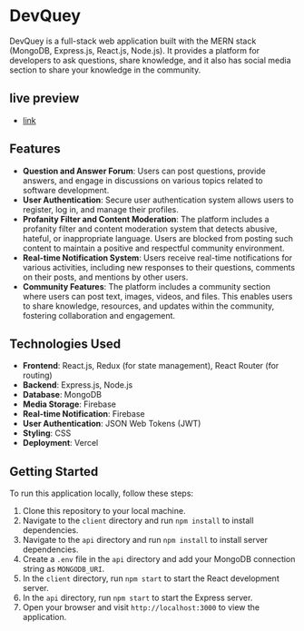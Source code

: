 # DevQuey

DevQuey is a full-stack web application built with the MERN stack (MongoDB, Express.js, React.js, Node.js). It provides a platform for developers to ask questions, share knowledge, and it also has social media section to share your knowledge in the community.

## live preview

- [link](https://numan-devquery-api.vercel.app/)

## Features

- **Question and Answer Forum**: Users can post questions, provide answers, and engage in discussions on various topics related to software development.
- **User Authentication**: Secure user authentication system allows users to register, log in, and manage their profiles.
- **Profanity Filter and Content Moderation**: The platform includes a profanity filter and content moderation system that detects abusive, hateful, or inappropriate language. Users are blocked from posting such content to maintain a positive and respectful community environment.
- **Real-time Notification System**: Users receive real-time notifications for various activities, including new responses to their questions, comments on their posts, and mentions by other users.
- **Community Features**: The platform includes a community section where users can post text, images, videos, and files. This enables users to share knowledge, resources, and updates within the community, fostering collaboration and engagement.

## Technologies Used

- **Frontend**: React.js, Redux (for state management), React Router (for routing)
- **Backend**: Express.js, Node.js
- **Database**: MongoDB
- **Media Storage**: Firebase
- **Real-time Notification**: Firebase
- **User Authentication**: JSON Web Tokens (JWT)
- **Styling**: CSS
- **Deployment**: Vercel

## Getting Started

To run this application locally, follow these steps:

1. Clone this repository to your local machine.
2. Navigate to the `client` directory and run `npm install` to install dependencies.
3. Navigate to the `api` directory and run `npm install` to install server dependencies.
4. Create a `.env` file in the `api` directory and add your MongoDB connection string as `MONGODB_URI`.
5. In the `client` directory, run `npm start` to start the React development server.
6. In the `api` directory, run `npm start` to start the Express server.
7. Open your browser and visit `http://localhost:3000` to view the application.



